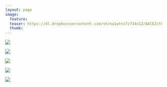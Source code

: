```yaml
---
layout: page
image:
  feature:
  teaser: https://dl.dropboxusercontent.com/sh/ea1wtnz7z734o12/AACE2ctkxwtVTT0M291qIFMta/luontokuvat/kev%C3%A4t/DS16869-245px.jpg
  thumb:
---
```


[![](https://dl.dropboxusercontent.com/sh/ea1wtnz7z734o12/AACctFZCk_GTcUcTPMaGcv64a/luontokuvat/kev%C3%A4t/DS16752-800px.jpg)](https://dl.dropboxusercontent.com/sh/ea1wtnz7z734o12/AADIq8YwPEtCmTD2_Ox53P5fa/luontokuvat/kev%C3%A4t/DS16752.jpg)

[![](https://dl.dropboxusercontent.com/sh/ea1wtnz7z734o12/AADe1H3Jvqo_P1RnLLvZo9QWa/luontokuvat/kev%C3%A4t/DS16756-800px.jpg)](https://dl.dropboxusercontent.com/sh/ea1wtnz7z734o12/AADUqUjExW-jnBplCDNyeEaAa/luontokuvat/kev%C3%A4t/DS16756.jpg)

[![](https://dl.dropboxusercontent.com/sh/ea1wtnz7z734o12/AACZKnzjEapTZqVZnBdvshA0a/luontokuvat/kev%C3%A4t/DS16791-800px.jpg)](https://dl.dropboxusercontent.com/sh/ea1wtnz7z734o12/AACxGoxjKakEn_Sx2YRWZttla/luontokuvat/kev%C3%A4t/DS16791.jpg)

[![](https://dl.dropboxusercontent.com/sh/ea1wtnz7z734o12/AAAoAJGAEmRwSX4zaIxTmucBa/luontokuvat/kev%C3%A4t/DS16855-800px.jpg)](https://dl.dropboxusercontent.com/sh/ea1wtnz7z734o12/AADRJMP7dYcu-vEMVP8VxS2Ha/luontokuvat/kev%C3%A4t/DS16855.jpg)

[![](https://dl.dropboxusercontent.com/sh/ea1wtnz7z734o12/AACaGy7kIdZ-MEp32qpwHTaea/luontokuvat/kev%C3%A4t/DS16869-800px.jpg)](https://dl.dropboxusercontent.com/sh/ea1wtnz7z734o12/AAC2A4AiWxBT3ODvV4dyaoUKa/luontokuvat/kev%C3%A4t/DS16869.jpg)